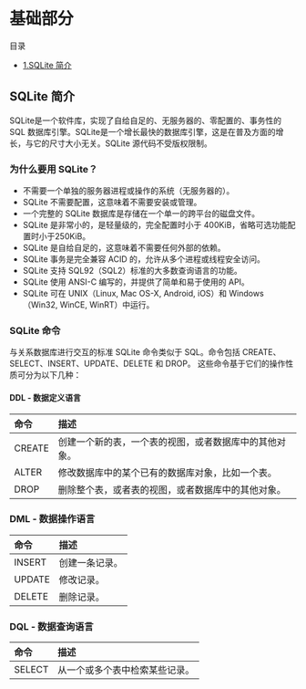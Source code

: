 # 基础部分

目录
- [1.SQLite 简介](#SQLite-简介)


## SQLite 简介
SQLite是一个软件库，实现了自给自足的、无服务器的、零配置的、事务性的 SQL 数据库引擎。SQLite是一个增长最快的数据库引擎，这是在普及方面的增长，与它的尺寸大小无关。SQLite 源代码不受版权限制。

### 为什么要用 SQLite？
- 不需要一个单独的服务器进程或操作的系统（无服务器的）。
- SQLite 不需要配置，这意味着不需要安装或管理。
- 一个完整的 SQLite 数据库是存储在一个单一的跨平台的磁盘文件。
- SQLite 是非常小的，是轻量级的，完全配置时小于 400KiB，省略可选功能配置时小于250KiB。
- SQLite 是自给自足的，这意味着不需要任何外部的依赖。
- SQLite 事务是完全兼容 ACID 的，允许从多个进程或线程安全访问。
- SQLite 支持 SQL92（SQL2）标准的大多数查询语言的功能。
- SQLite 使用 ANSI-C 编写的，并提供了简单和易于使用的 API。
- SQLite 可在 UNIX（Linux, Mac OS-X, Android, iOS）和 Windows（Win32, WinCE, WinRT）中运行。

### SQLite 命令
与关系数据库进行交互的标准 SQLite 命令类似于 SQL。命令包括 CREATE、SELECT、INSERT、UPDATE、DELETE 和 DROP。
这些命令基于它们的操作性质可分为以下几种：

#### DDL - 数据定义语言

命令	|描述
:-|:-
CREATE	|创建一个新的表，一个表的视图，或者数据库中的其他对象。
ALTER	|修改数据库中的某个已有的数据库对象，比如一个表。
DROP	|删除整个表，或者表的视图，或者数据库中的其他对象。

### DML - 数据操作语言

命令	|描述
:-|:-
INSERT	|创建一条记录。
UPDATE	|修改记录。
DELETE	|删除记录。

### DQL - 数据查询语言

命令	|描述
:-|:-
SELECT	|从一个或多个表中检索某些记录。


